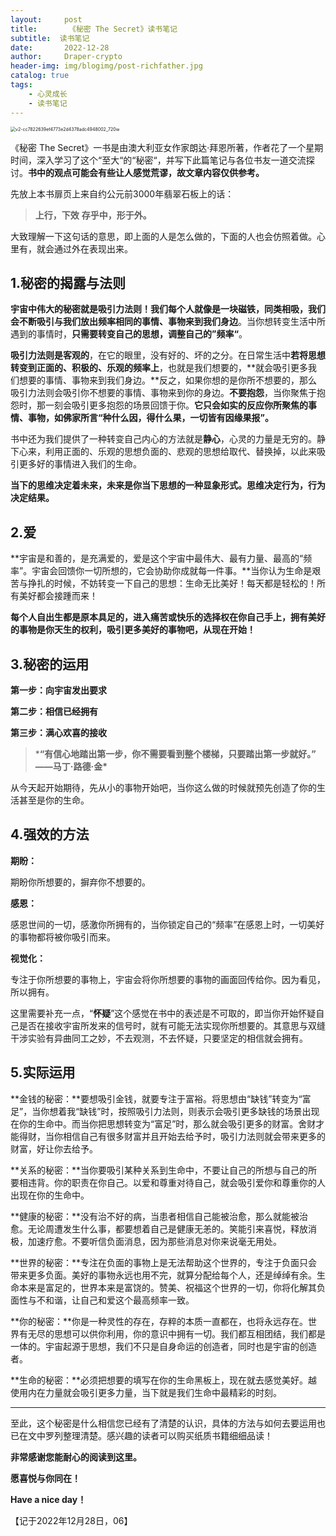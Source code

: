 ```yaml
---
layout:     post
title:       《秘密 The Secret》读书笔记
subtitle:  读书笔记
date:       2022-12-28
author:     Draper-crypto
header-img: img/blogimg/post-richfather.jpg
catalog: true
tags:
    - 心灵成长
    - 读书笔记
---
```


<img src="https://typora-img-1301299232.cos.ap-shanghai.myqcloud.com/img/v2-cc7822639ef4773e2d4378adc4948002_720w.png" alt="v2-cc7822639ef4773e2d4378adc4948002_720w" style="zoom: 50%;" />

《秘密 The Secret》一书是由澳大利亚女作家朗达·拜恩所著，作者花了一个星期时间，深入学习了这个“至大“的“秘密“，并写下此篇笔记与各位书友一道交流探讨。**书中的观点可能会有些让人感觉荒谬，故文章内容仅供参考。**

先放上本书扉页上来自约公元前3000年翡翠石板上的话：

> **上行，下效**
> **存乎中，形于外。**

大致理解一下这句话的意思，即上面的人是怎么做的，下面的人也会仿照着做。心里有，就会通过外在表现出来。

## **1.秘密的揭露与法则**

**宇宙中伟大的秘密就是吸引力法则！**我们每个人就像是一块磁铁，**同类相吸**，我们会**不断吸引与我们放出频率相同的事情、事物来到我们身边**。当你想转变生活中所遇到的事情时，**只需要转变自己的思想，调整自己的”频率“**。

**吸引力法则是客观的**，在它的眼里，没有好的、坏的之分。在日常生活中**若将思想转变到正面的、积极的、乐观的频率上**，也就是我们想要的，**就会吸引更多我们想要的事情、事物来到我们身边。**反之，如果你想的是你所不想要的，那么吸引力法则会吸引你不想要的事情、事物来到你的身边。**不要抱怨**，当你聚焦于抱怨时，那一刻会吸引更多抱怨的场景回馈于你。**它只会如实的反应你所聚焦的事情、事物，如佛家所言“种什么因，得什么果，一切皆有因缘果报”。**

书中还为我们提供了一种转变自己内心的方法就是**静心**，心灵的力量是无穷的。静下心来，利用正面的、乐观的思想负面的、悲观的思想给取代、替换掉，以此来吸引更多好的事情进入我们的生命。

**当下的思维决定着未来，未来是你当下思想的一种显象形式。思维决定行为，行为决定结果。**

## **2.爱**

**宇宙是和善的，是充满爱的，爱是这个宇宙中最伟大、最有力量、最高的“频率”。宇宙会回馈你一切所想的，它会协助你成就每一件事。**当你认为生命是艰苦与挣扎的时候，不妨转变一下自己的思想：生命无比美好！每天都是轻松的！所有美好都会接踵而来！

**每个人自出生都是原本具足的，进入痛苦或快乐的选择权在你自己手上，拥有美好的事物是你天生的权利，吸引更多美好的事物吧，从现在开始！**

## **3.秘密的运用**

**第一步：向宇宙发出要求**

**第二步：相信已经拥有**

**第三步：满心欢喜的接收**

> ***“有信心地踏出第一步，你不需要看到整个楼梯，只要踏出第一步就好。” ——马丁·路德·金\***

从今天起开始期待，先从小的事物开始吧，当你这么做的时候就预先创造了你的生活甚至是你的生命。

## 4.强效的方法

**期盼：**

期盼你所想要的，摒弃你不想要的。

**感恩：**

感恩世间的一切，感激你所拥有的，当你锁定自己的“频率”在感恩上时，一切美好的事物都将被你吸引而来。

**视觉化：**

专注于你所想要的事物上，宇宙会将你所想要的事物的画面回传给你。因为看见，所以拥有。

这里需要补充一点，“**怀疑**”这个感觉在书中的表述是不可取的，即当你开始怀疑自己是否在接收宇宙所发来的信号时，就有可能无法实现你所想要的。其意思与双缝干涉实验有异曲同工之妙，不去观测，不去怀疑，只要坚定的相信就会拥有。

## 5.实际运用

**金钱的秘密：**要想吸引金钱，就要专注于富裕。将思想由“缺钱”转变为“富足”，当你想着我“缺钱”时，按照吸引力法则，则表示会吸引更多缺钱的场景出现在你的生命中。而当你把思想转变为“富足”时，那么就会吸引更多的财富。舍财才能得财，当你相信自己有很多财富并且开始去给予时，吸引力法则就会带来更多的财富，好让你去给予。

**关系的秘密：**当你要吸引某种关系到生命中，不要让自己的所想与自己的所要相违背。你的职责在你自己。以爱和尊重对待自己，就会吸引爱你和尊重你的人出现在你的生命中。

**健康的秘密：**没有治不好的病，当患者相信自己能被治愈，那么就能被治愈。无论周遭发生什么事，都要想着自己是健康无恙的。笑能引来喜悦，释放消极，加速疗愈。不要听信负面消息，因为那些消息对你来说毫无用处。

**世界的秘密：**专注在负面的事物上是无法帮助这个世界的，专注于负面只会带来更多负面。美好的事物永远也用不完，就算分配给每个人，还是绰绰有余。生命本来是富足的，世界本来是富饶的。赞美、祝福这个世界的一切，你将化解其负面性与不和谐，让自己和爱这个最高频率一致。

**你的秘密：**你是一种灵性的存在，存粹的本质一直都在，也将永远存在。世界有无尽的思想可以供你利用，你的意识中拥有一切。我们都互相团结，我们都是一体的。宇宙起源于思想，我们不只是自身命运的创造者，同时也是宇宙的创造者。

**生命的秘密：**必须把想要的填写在你的生命黑板上，现在就去感觉美好。越使用内在力量就会吸引更多力量，当下就是我们生命中最精彩的时刻。

------

至此，这个秘密是什么相信您已经有了清楚的认识，具体的方法与如何去要运用也已在文中罗列整理清楚。感兴趣的读者可以购买纸质书籍细细品读！

**非常感谢您能耐心的阅读到这里。**

**愿喜悦与你同在！**

**Have a nice day！**

【记于2022年12月28日，06】
